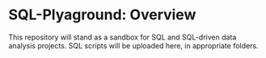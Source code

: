 # SQL-Plyaground: Overview
This repository will stand as a sandbox for SQL and SQL-driven data analysis projects. SQL scripts will be uploaded here, in appropriate folders.
